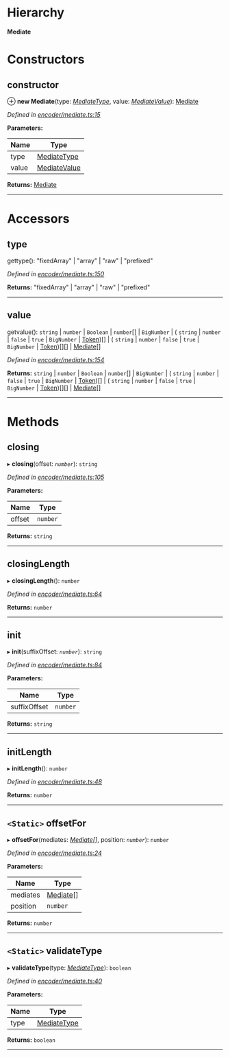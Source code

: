 

# Hierarchy

**Mediate**

# Constructors

<a id="constructor"></a>

##  constructor

⊕ **new Mediate**(type: *[MediateType](../modules/_types_.md#mediatetype)*, value: *[MediateValue](../modules/_encoder_mediate_.md#mediatevalue)*): [Mediate](_encoder_mediate_.mediate.md)

*Defined in [encoder/mediate.ts:15](https://github.com/paritytech/js-libs/blob/3e6d8ee/packages/abi/src/encoder/mediate.ts#L15)*

**Parameters:**

| Name | Type |
| ------ | ------ |
| type | [MediateType](../modules/_types_.md#mediatetype) |
| value | [MediateValue](../modules/_encoder_mediate_.md#mediatevalue) |

**Returns:** [Mediate](_encoder_mediate_.mediate.md)

___

# Accessors

<a id="type"></a>

##  type

gettype():  "fixedArray" &#124; "array" &#124; "raw" &#124; "prefixed"

*Defined in [encoder/mediate.ts:150](https://github.com/paritytech/js-libs/blob/3e6d8ee/packages/abi/src/encoder/mediate.ts#L150)*

**Returns:**  "fixedArray" &#124; "array" &#124; "raw" &#124; "prefixed"

___
<a id="value"></a>

##  value

getvalue():  `string` &#124; `number` &#124; `Boolean` &#124; `number`[] &#124; `BigNumber` &#124; ( `string` &#124; `number` &#124; `false` &#124; `true` &#124; `BigNumber` &#124; [Token](_token_token_.token.md))[] &#124; ( `string` &#124; `number` &#124; `false` &#124; `true` &#124; `BigNumber` &#124; [Token](_token_token_.token.md))[][] &#124; [Mediate](_encoder_mediate_.mediate.md)[]

*Defined in [encoder/mediate.ts:154](https://github.com/paritytech/js-libs/blob/3e6d8ee/packages/abi/src/encoder/mediate.ts#L154)*

**Returns:**  `string` &#124; `number` &#124; `Boolean` &#124; `number`[] &#124; `BigNumber` &#124; ( `string` &#124; `number` &#124; `false` &#124; `true` &#124; `BigNumber` &#124; [Token](_token_token_.token.md))[] &#124; ( `string` &#124; `number` &#124; `false` &#124; `true` &#124; `BigNumber` &#124; [Token](_token_token_.token.md))[][] &#124; [Mediate](_encoder_mediate_.mediate.md)[]

___

# Methods

<a id="closing"></a>

##  closing

▸ **closing**(offset: *`number`*): `string`

*Defined in [encoder/mediate.ts:105](https://github.com/paritytech/js-libs/blob/3e6d8ee/packages/abi/src/encoder/mediate.ts#L105)*

**Parameters:**

| Name | Type |
| ------ | ------ |
| offset | `number` |

**Returns:** `string`

___
<a id="closinglength"></a>

##  closingLength

▸ **closingLength**(): `number`

*Defined in [encoder/mediate.ts:64](https://github.com/paritytech/js-libs/blob/3e6d8ee/packages/abi/src/encoder/mediate.ts#L64)*

**Returns:** `number`

___
<a id="init"></a>

##  init

▸ **init**(suffixOffset: *`number`*): `string`

*Defined in [encoder/mediate.ts:84](https://github.com/paritytech/js-libs/blob/3e6d8ee/packages/abi/src/encoder/mediate.ts#L84)*

**Parameters:**

| Name | Type |
| ------ | ------ |
| suffixOffset | `number` |

**Returns:** `string`

___
<a id="initlength"></a>

##  initLength

▸ **initLength**(): `number`

*Defined in [encoder/mediate.ts:48](https://github.com/paritytech/js-libs/blob/3e6d8ee/packages/abi/src/encoder/mediate.ts#L48)*

**Returns:** `number`

___
<a id="offsetfor"></a>

## `<Static>` offsetFor

▸ **offsetFor**(mediates: *[Mediate](_encoder_mediate_.mediate.md)[]*, position: *`number`*): `number`

*Defined in [encoder/mediate.ts:24](https://github.com/paritytech/js-libs/blob/3e6d8ee/packages/abi/src/encoder/mediate.ts#L24)*

**Parameters:**

| Name | Type |
| ------ | ------ |
| mediates | [Mediate](_encoder_mediate_.mediate.md)[] |
| position | `number` |

**Returns:** `number`

___
<a id="validatetype"></a>

## `<Static>` validateType

▸ **validateType**(type: *[MediateType](../modules/_types_.md#mediatetype)*): `boolean`

*Defined in [encoder/mediate.ts:40](https://github.com/paritytech/js-libs/blob/3e6d8ee/packages/abi/src/encoder/mediate.ts#L40)*

**Parameters:**

| Name | Type |
| ------ | ------ |
| type | [MediateType](../modules/_types_.md#mediatetype) |

**Returns:** `boolean`

___

